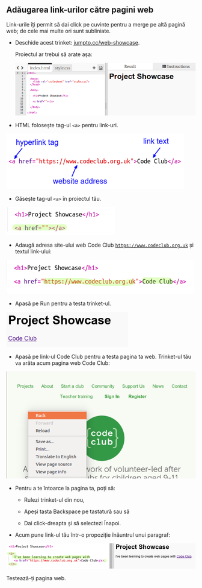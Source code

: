 ## Adăugarea link-urilor către pagini web

Link-urile îți permit să dai click pe cuvinte pentru a merge pe altă pagină web; de cele mai multe ori sunt subliniate.

+ Deschide acest trinket: [jumpto.cc/web-showcase](http://jumpto.cc/web-showcase).
    
    Proiectul ar trebui să arate așa:
    
    ![captură de ecran](images/showcase-starter.png)

+ HTML folosește tag-ul `<a>` pentru link-uri.

![captură de ecran](images/showcase-link.png)

+ Găsește tag-ul `<a>` în proiectul tău. 

![captură de ecran](images/showcase-a-template.png)

+ Adaugă adresa site-ului web Code Club [`https://www.codeclub.org.uk`](https://www.codeclub.org.uk) și textul link-ului:

![captură de ecran](images/showcase-code-club.png)

+ Apasă pe Run pentru a testa trinket-ul.

![captură de ecran](images/showcase-cc-output.png)

+ Apasă pe link-ul Code Club pentru a testa pagina ta web. Trinket-ul tău va arăta acum pagina web Code Club: 

![captură de ecran](images/showcase-cc-website.png)

+ Pentru a te întoarce la pagina ta, poți să:
    
    + Rulezi trinket-ul din nou,
    
    + Apeși tasta Backspace pe tastatură sau să
    
    + Dai click-dreapta și să selectezi Înapoi.

+ Acum pune link-ul tău într-o propoziție înăuntrul unui paragraf:

![captură de ecran](images/showcase-paragraph.png)

Testează-ți pagina web.